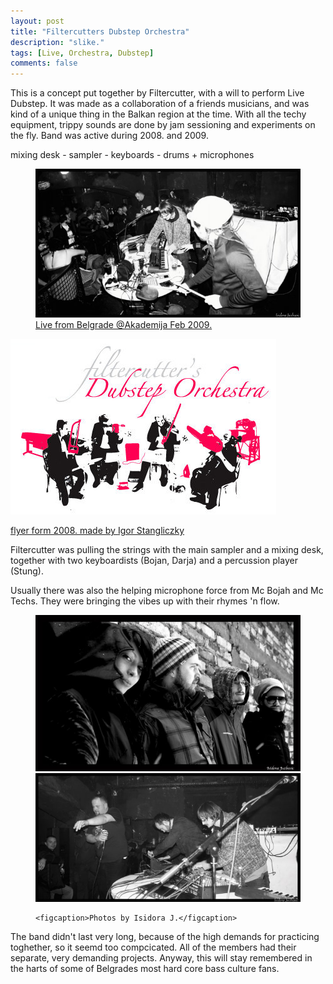 ```yaml
---
layout: post
title: "Filtercutters Dubstep Orchestra"
description: "slike."
tags: [Live, Orchestra, Dubstep]
comments: false
---
```



This is a concept put together by Filtercutter, with a will to perform Live Dubstep. It was made as a collaboration of a friends musicians, and was kind of a unique thing in the Balkan region at the time. With all the techy equipment, trippy sounds are done by jam sessioning and experiments on the fly. Band was active during 2008. and 2009. 

mixing desk - sampler - keyboards - drums + microphones


<figure class="">
   <a href="/images/orkestar1.jpg"><img src="/images/orkestar1.jpg">
   	 <figcaption>Live from Belgrade @Akademija Feb 2009.</figcaption>
   	 </figure>


<a href="/images/fdo_flyer.jpg"><img src="/images/fdo_flyer.jpg">
   	<figcaption>flyer form 2008. made by <a href="http://stang.rs/" target="_blank">Igor Stangliczky</a></figcaption>
   </figure>

Filtercutter was pulling the strings with the main sampler and a mixing desk, together with two keyboardists (Bojan, Darja) and a percussion player (Stung).

Usually there was also the helping microphone force from Mc Bojah and Mc Techs. They were bringing the vibes up with their rhymes 'n flow.

<figure class="half">
	<a href="/images/orkestar2.jpg"><img src="/images/orkestar2.jpg" alt=""></a>
	<a href="/images/orkestar3.jpg"><img src="/images/orkestar3.jpg" alt=""></a>
	
	<figcaption>Photos by Isidora J.</figcaption>
</figure>

The band didn't last very long, because of the high demands for practicing toghether, so it seemd too compcicated. All of the members had their separate, very demanding projects. Anyway, this will stay remembered in the harts of some of Belgrades most hard core bass culture fans.
